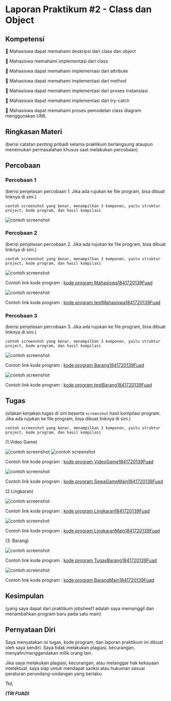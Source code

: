 # Laporan Praktikum #2 - Class dan Object

## Kompetensi

 Mahasiswa dapat memahami deskripsi dari class dan object 

 Mahasiswa memahami implementasi dari class 

 Mahasiswa dapat memahami implementasi dari attribute 

 Mahasiswa dapat memahami implementasi dari method 

 Mahasiswa dapat memahami implementasi dari proses instansiasi 

 Mahasiswa dapat memahami implementasi dari try-catch 

 Mahasiswa dapat memahami proses pemodelan class diagram menggunakan UML 

## Ringkasan Materi

(berisi catatan penting pribadi selama praktikum berlangsung ataupun menemukan permasalahan khusus saat melakukan percobaan)

## Percobaan

### Percobaan 1

(berisi penjelasan percobaan 1. Jika ada rujukan ke file program, bisa dibuat linknya di sini.)

`contoh screenshot yang benar, menampilkan 3 komponen, yaitu struktur project, kode program, dan hasil kompilasi`

![contoh screenshot](img/karyanwan.PNG)


### Percobaan 2

(berisi penjelasan percobaan 2. Jika ada rujukan ke file program, bisa dibuat linknya di sini.)

`contoh screenshot yang benar, menampilkan 3 komponen, yaitu struktur project, kode program, dan hasil kompilasi`

![contoh screenshot](img/mahasiswa.PNG)

Contoh link kode program : [kode program Mahasiswa1841720139Fuad ](../../src/2_Class_dan_Object/Mahasiswa1841720139Fuad.java)

![contoh screenshot](img/testmahasiswa.PNG)

Contoh link kode program : [kode program testMahasiswa1841720139Fuad ](../../src/2_Class_dan_Object/testMahasiswa1841720139Fuad.java)

### Percobaan 3

(berisi penjelasan percobaan 3. Jika ada rujukan ke file program, bisa dibuat linknya di sini.)

`contoh screenshot yang benar, menampilkan 3 komponen, yaitu struktur project, kode program, dan hasil kompilasi`

![contoh screenshot](img/barang.PNG)

Contoh link kode program : [kode program Barang1841720139Fuad ](../../src/2_Class_dan_Object/Barang1841720139Fuad.java)

![contoh screenshot](img/testbarang.PNG)

Contoh link kode program : [kode program testBarang1841720139Fuad ](../../src/2_Class_dan_Object/testBarang1841720139Fuad.java)




## Tugas

(silakan kerjakan tugas di sini beserta `screenshot` hasil kompilasi program. Jika ada rujukan ke file program, bisa dibuat linknya di sini.)

`contoh screenshot yang benar, menampilkan 3 komponen, yaitu struktur project, kode program, dan hasil kompilasi`

(1.Video Game)

![contoh screenshot](img/game.PNG)
![contoh screenshot](img/videogame.PNG)

Contoh link kode program : [kode program VideoGame1841720139Fuad ](../../src/2_Class_dan_Object/VideoGame1841720139Fuad.java)

![contoh screenshot](img/sewagame.PNG)

Contoh link kode program : [kode program SewaGameMain1841720139Fuad ](../../src/2_Class_dan_Object/SewaGameMain1841720139Fuad.java)

(2.Lingkaran)

![contoh screenshot](img/lingkarang.PNG)

Contoh link kode program : [kode program Lingkaran1841720139Fuad ](../../src/2_Class_dan_Object/Lingkaran1841720139Fuad.java)

![contoh screenshot](img/lingkaranmain.PNG)

Contoh link kode program : [kode program LingkaranMain1841720139Fuad ](../../src/2_Class_dan_Object/LingkaranMain1841720139Fuad.java)

(3. Barang)

![contoh screenshot](img/tugasbarang.PNG)

Contoh link kode program : [kode program TugasBarang1841720139Fuad ](../../src/2_Class_dan_Object/TugasBarang1841720139Fuad.java)

![contoh screenshot](img/barangmain.PNG)

Contoh link kode program : [kode program BarangMain1841720139Fuad ](../../src/2_Class_dan_Object/BarangMain1841720139Fuad.java)

## Kesimpulan

(yang saya dapat dari praktikum jobsheet1 adalah saya memanggil dan menambahkan program baru pada satu main)

## Pernyataan Diri

Saya menyatakan isi tugas, kode program, dan laporan praktikum ini dibuat oleh saya sendiri. Saya tidak melakukan plagiasi, kecurangan, menyalin/menggandakan milik orang lain.

Jika saya melakukan plagiasi, kecurangan, atau melanggar hak kekayaan intelektual, saya siap untuk mendapat sanksi atau hukuman sesuai peraturan perundang-undangan yang berlaku.

Ttd,

***(TRI FUAD)***